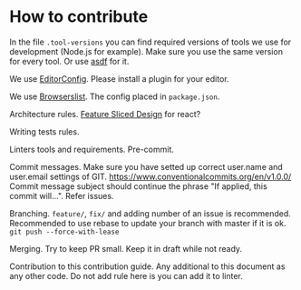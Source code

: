 # How to contribute

In the file `.tool-versions` you can find required versions of tools we use for development (Node.js for example).
Make sure you use the same version for every tool. Or use [asdf](https://asdf-vm.com) for it.

We use [EditorConfig](https://editorconfig.org). Please install a plugin for your editor.

We use [Browserslist](https://browsersl.ist). The config placed in `package.json`.

Architecture rules. [Feature Sliced Design](https://feature-sliced.design/) for react?

Writing tests rules.

Linters tools and requirements. Pre-commit.

Commit messages. Make sure you have setted up correct user.name and user.email settings of GIT. https://www.conventionalcommits.org/en/v1.0.0/
Commit message subject should continue the phrase "If applied, this commit will...". Refer issues.

Branching. `feature/`, `fix/` and adding number of an issue is recommended. Recommended to use rebase to update your branch with master if it is ok. `git push --force-with-lease`

Merging. Try to keep PR small. Keep it in draft while not ready.

Contribution to this contribution guide.
Any additional to this document as any other code.
Do not add rule here is you can add it to linter.
